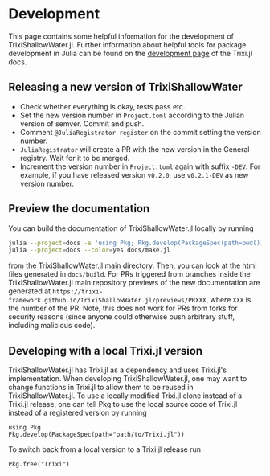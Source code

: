 # Development

This page contains some helpful information for the development of TrixiShallowWater.jl. Further
information about helpful tools for package development in Julia can be found on the
[development page](https://trixi-framework.github.io/TrixiDocumentation/stable/development/) of the Trixi.jl docs.

## Releasing a new version of TrixiShallowWater

- Check whether everything is okay, tests pass etc.
- Set the new version number in `Project.toml` according to the Julian version of semver.
  Commit and push.
- Comment `@JuliaRegistrator register` on the commit setting the version number.
- `JuliaRegistrator` will create a PR with the new version in the General registry.
  Wait for it to be merged.
- Increment the version number in `Project.toml` again with suffix `-DEV`. For example,
  if you have released version `v0.2.0`, use `v0.2.1-DEV` as new version number.



## Preview the documentation

You can build the documentation of TrixiShallowWater.jl locally by running
```bash
julia --project=docs -e 'using Pkg; Pkg.develop(PackageSpec(path=pwd())); Pkg.instantiate()'
julia --project=docs --color=yes docs/make.jl
```
from the TrixiShallowWater.jl main directory. Then, you can look at the html files generated in
`docs/build`.
For PRs triggered from branches inside the TrixiShallowWater.jl main repository previews of
the new documentation are generated at
`https://trixi-framework.github.io/TrixiShallowWater.jl/previews/PRXXX`,
where `XXX` is the number of the PR.
Note, this does not work for PRs from forks for security reasons (since anyone could otherwise push
arbitrary stuff, including malicious code).


## Developing with a local Trixi.jl version

TrixiShallowWater.jl has Trixi.jl as a dependency and uses Trixi.jl's implementation.
When developing TrixiShallowWater.jl, one may want to change functions in Trixi.jl to allow them to be reused
in TrixiShallowWater.jl.
To use a locally modified Trixi.jl clone instead of a Trixi.jl release, one can tell Pkg
to use the local source code of Trixi.jl instead of a registered version by running
```julia-repl
using Pkg
Pkg.develop(PackageSpec(path="path/to/Trixi.jl"))
```

To switch back from a local version to a Trixi.jl release run
```julia-repl
Pkg.free("Trixi")
```
